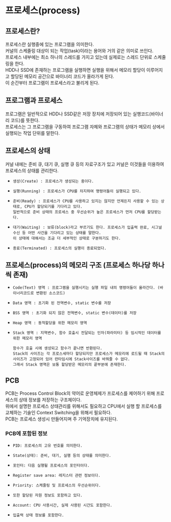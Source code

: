 # 프로세스(process)

## 프로세스란?
프로세스란 실행중에 있는 프로그램을 의미한다.  
커널의 스케줄링 대상이 되는 작업(task)이라는 용어와 거의 같은 의미로 쓰인다.  
프로세스 내부에는 최소 하나의 스레드를 가지고 있는데 실제로는 스레드 단위로 스케줄링을 한다.  
HDD나 SSD에 존재하는 프로그램을 실행하면 실행을 위해서 메모리 할당이 이루어지고 할당된 메모리 공간으로 바이너리 코드가 올라가게 된다.  
이 순간부터 프로그램이 프로세스라고 불리게 된다.

## 프로그램과 프로세스
프로그램은 일반적으로 HDD나 SSD같은 저장 장치에 저장되어 있는 실행코드(바이너리 코드)를 뜻한다.  
프로세스는 그 프로그램을 구동하여 프로그램 자체와 프로그램의 상태가 메모리 상에서 실행되는 작업 단위를 말한다.

## 프로세스의 상태
커널 내에는 준비 큐, 대기 큐, 실행 큐 등의 자료구조가 있고 커널은 이것들을 이용하여 프로세스의 상태를 관리한다.

-     생성(Create) : 프로세스가 생성되는 중이다.
-     실행(Running) : 프로세스가 CPU를 차지하여 명령어들이 실행되고 있다.
- ```
  준비(Ready) : 프로세스가 CPU를 사용하고 있지는 않지만 언제든지 사용할 수 있는 상태로, CPU가 할당되기를 기다리고 있다.
  일반적으로 준비 상태의 프로세스 중 우선순위가 높은 프로세스가 먼저 CPU를 할당받는다.
  ```
- ```
  대기(Waiting) : 보류(block)라고 부르기도 한다. 프로세스가 입출력 완료, 시그널 수신 등 어떤 사건을 기다리고 있는 상태를 말한다.
  이 상태에 대해서는 조금 더 세부적인 상태로 구분하기도 한다.
  ```
-     종료(Terminated) : 프로세스의 실행이 종료되었다.

## 프로세스(process)의 메모리 구조 (프로세스 하나당 하나씩 존재)
-     Code(Text) 영역 : 프로그램을 실행시키는 실행 파일 내의 명령어들이 올라간다. (바이너리코드로 변환된 소스코드)
-     Data 영역 : 초기화 된 전역변수, static 변수를 저장
-     BSS 영역 : 초기화 되지 않은 전역변수, static 변수(데이터)를 저장
-     Heap 영역 : 동적할당을 위한 메모리 영역
- ```
  Stack 영역 : 지역변수, 함수 호출시 전달되는 인자(파라미터) 등 임시적인 데이터를 위한 메모리 영역

  함수가 호출 시에 생성되고 함수가 끝나면 반환된다.
  Stack의 사이즈는 각 프로스세마다 할당되지만 프로세스가 메모리에 로드될 때 Stack의 사이즈가 고정되어 있어 런타임시에 Stack사이즈를 바꿔줄 수 없다.
  그래서 Stack 영역은 보통 할당받은 메모리의 끝부분에 존재한다.
  ```

## PCB
PCB는 Process Control Block의 약어로 운영체제가 프로세스를 제어하기 위해 프로세스의 상태 정보를 저장하는 구조체이다.  
위에서 설명한 프로세스 상태관리를 위해서도 필요하고 CPU에서 실행 할 프로세스를 교체하는 기술인 Context Switching을 위해서 필요하다.  
PCB는 프로세스 생성시 만들어지며 주 기억장치에 유지된다.

### PCB에 포함된 정보
-     PID: 프로세스의 고유 번호를 의미한다.  

-     State(상태): 준비, 대기, 실행 등의 상태를 의미한다.  

-     포인터: 다음 실행될 프로세스의 포인터이다.  

-     Register save area: 레지스터 관련 정보이다.  

-     Priority: 스케줄링 및 프로세스의 우선순위이다.  

-     또한 할당된 자원 정보도 포함하고 있다.  

-     Account: CPU 사용시간, 실제 사용된 시간도 포함한다.  

-     입출력 상태 정보를 포함한다.  